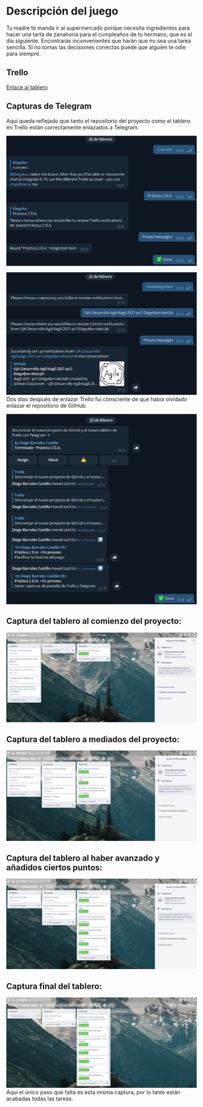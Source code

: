 # Descripción del juego

Tu madre te manda ir al supermercado porque necesita ingredientes para hacer una tarta de
zanahoria para el cumpleaños de tu hermano, que es al día siguiente.
Encontrarás inconvenientes que harán que no sea una tarea sencilla.
Si no tomas las decisiones correctas puede que alguien te odie para siempre.

## Trello

[Enlace al tablero](https://trello.com/b/0IZ2We9v/pr%C3%A1ctica-2-da)

## Capturas de Telegram

Aquí queda reflejado que tanto el repositorio del proyecto como el tablero en Trello están correctamente enlazados a Telegram.

![alt text](./games/imagenes/capturas/TELEGRAM/1.png "Tablero enlazado")

![alt text](./games/imagenes/capturas/TELEGRAM/2.png "Repositorio enlazado")
Dos días después de enlazar Trello fui consciente de que había olvidado enlazar el repositorio de GitHub.

![alt text](./games/imagenes/capturas/TELEGRAM/3.png "Prueba de que todo funciona")


## Captura del tablero al comienzo del proyecto:

![alt text](./games/imagenes/capturas/TRELLO/1.png "Tablero al comienzo")

## Captura del tablero a mediados del proyecto:

![alt text](./games/imagenes/capturas/TRELLO/2.png "Tablero a mediados")

## Captura del tablero al haber avanzado y añadidos ciertos puntos:

![alt text](./games/imagenes/capturas/TRELLO/3.png "Tablero avanzado")

## Captura final del tablero:

![alt text](./games/imagenes/capturas/TRELLO/4.png "Tablero al finalizar")
Aquí el único paso que falta es esta misma captura, por lo tanto están acabadas todas las tareas.
